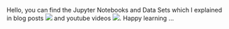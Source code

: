 Hello, you can find the Jupyter Notebooks and Data Sets which I explained in blog posts [![](https://img.shields.io/badge/Medium-English-purple.svg?&logo=medium&logoColor=white)](https://tirendazacademy.medium.com)  and youtube videos [![](https://img.shields.io/badge/YouTube-Turkish-deeppink?&logo=youtube&logoColor=white)](https://www.youtube.com/tirendazakademi). Happy learning ...
